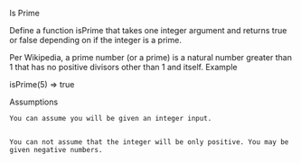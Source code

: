 Is Prime


Define a function isPrime that takes one integer argument and returns true or false depending on if the integer is a prime.


Per Wikipedia, a prime number (or a prime) is a natural number greater than 1 that has no positive divisors other than 1 and itself.
Example


isPrime(5)
=> true


Assumptions


    You can assume you will be given an integer input.
    
    
    You can not assume that the integer will be only positive. You may be given negative numbers.
